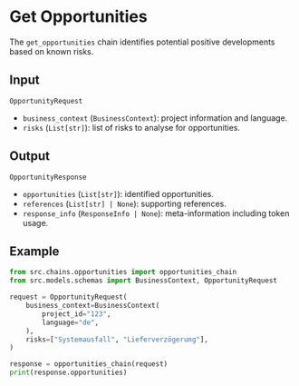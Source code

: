 # Get Opportunities

The `get_opportunities` chain identifies potential positive developments based on known risks.

## Input

`OpportunityRequest`
- `business_context` (`BusinessContext`): project information and language.
- `risks` (`List[str]`): list of risks to analyse for opportunities.

## Output

`OpportunityResponse`
- `opportunities` (`List[str]`): identified opportunities.
- `references` (`List[str] | None`): supporting references.
- `response_info` (`ResponseInfo | None`): meta-information including token usage.

## Example

```python
from src.chains.opportunities import opportunities_chain
from src.models.schemas import BusinessContext, OpportunityRequest

request = OpportunityRequest(
    business_context=BusinessContext(
        project_id="123",
        language="de",
    ),
    risks=["Systemausfall", "Lieferverzögerung"],
)

response = opportunities_chain(request)
print(response.opportunities)
```
